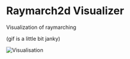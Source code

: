 # Raymarch2d Visualizer

Visualization of raymarching

(gif is a little bit janky)

![Visualisation](visualisation.gif)
